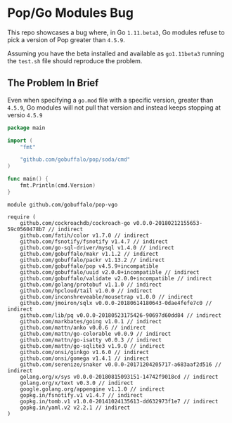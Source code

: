 # Pop/Go Modules Bug

This repo showcases a bug where, in Go `1.11.beta3`, Go modules refuse to pick a version of Pop greater than `4.5.9`.

Assuming you have the beta installed and available as `go1.11beta3` running the `test.sh` file should reproduce the problem.

## The Problem In Brief

Even when specifying a `go.mod` file with a specific version, greater than `4.5.9`, Go modules will not pull that version and instead keeps stopping at versio `4.5.9`

```go
package main

import (
	"fmt"

	"github.com/gobuffalo/pop/soda/cmd"
)

func main() {
	fmt.Println(cmd.Version)
}
```

```
module github.com/gobuffalo/pop-vgo

require (
	github.com/cockroachdb/cockroach-go v0.0.0-20180212155653-59c0560478b7 // indirect
	github.com/fatih/color v1.7.0 // indirect
	github.com/fsnotify/fsnotify v1.4.7 // indirect
	github.com/go-sql-driver/mysql v1.4.0 // indirect
	github.com/gobuffalo/makr v1.1.2 // indirect
	github.com/gobuffalo/packr v1.13.2 // indirect
	github.com/gobuffalo/pop v4.5.9+incompatible
	github.com/gobuffalo/uuid v2.0.0+incompatible // indirect
	github.com/gobuffalo/validate v2.0.0+incompatible // indirect
	github.com/golang/protobuf v1.1.0 // indirect
	github.com/hpcloud/tail v1.0.0 // indirect
	github.com/inconshreveable/mousetrap v1.0.0 // indirect
	github.com/jmoiron/sqlx v0.0.0-20180614180643-0dae4fefe7c0 // indirect
	github.com/lib/pq v0.0.0-20180523175426-90697d60dd84 // indirect
	github.com/markbates/going v1.0.1 // indirect
	github.com/mattn/anko v0.0.6 // indirect
	github.com/mattn/go-colorable v0.0.9 // indirect
	github.com/mattn/go-isatty v0.0.3 // indirect
	github.com/mattn/go-sqlite3 v1.9.0 // indirect
	github.com/onsi/ginkgo v1.6.0 // indirect
	github.com/onsi/gomega v1.4.1 // indirect
	github.com/serenize/snaker v0.0.0-20171204205717-a683aaf2d516 // indirect
	golang.org/x/sys v0.0.0-20180815093151-14742f9018cd // indirect
	golang.org/x/text v0.3.0 // indirect
	google.golang.org/appengine v1.1.0 // indirect
	gopkg.in/fsnotify.v1 v1.4.7 // indirect
	gopkg.in/tomb.v1 v1.0.0-20141024135613-dd632973f1e7 // indirect
	gopkg.in/yaml.v2 v2.2.1 // indirect
)
```
